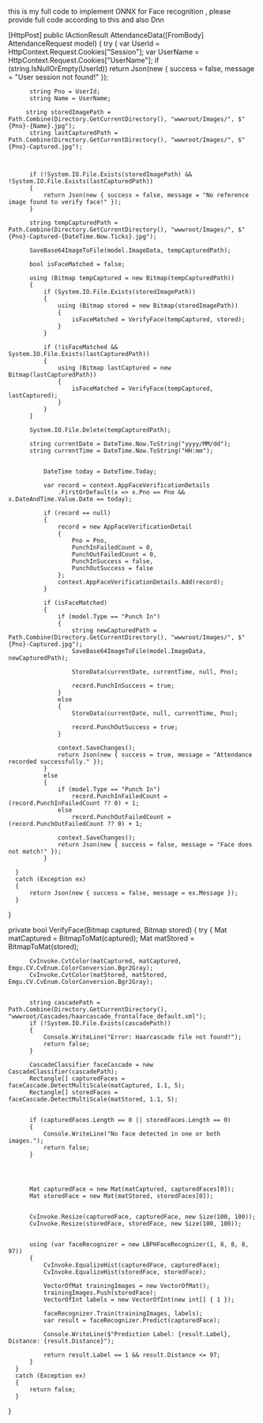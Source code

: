 this is my full code to implement ONNX for Face recognition ,
please provide full code according to this and also Dnn

  [HttpPost]
  public IActionResult AttendanceData([FromBody] AttendanceRequest model)
  {
      try
      {
          var UserId = HttpContext.Request.Cookies["Session"];
          var UserName = HttpContext.Request.Cookies["UserName"];
          if (string.IsNullOrEmpty(UserId))
              return Json(new { success = false, message = "User session not found!" });

          string Pno = UserId;
          string Name = UserName;

         string storedImagePath = Path.Combine(Directory.GetCurrentDirectory(), "wwwroot/Images/", $"{Pno}-{Name}.jpg");
          string lastCapturedPath = Path.Combine(Directory.GetCurrentDirectory(), "wwwroot/Images/", $"{Pno}-Captured.jpg");

        

          if (!System.IO.File.Exists(storedImagePath) && !System.IO.File.Exists(lastCapturedPath))
          {
              return Json(new { success = false, message = "No reference image found to verify face!" });
          }

          string tempCapturedPath = Path.Combine(Directory.GetCurrentDirectory(), "wwwroot/Images/", $"{Pno}-Captured-{DateTime.Now.Ticks}.jpg");
         
          SaveBase64ImageToFile(model.ImageData, tempCapturedPath);

          bool isFaceMatched = false;

          using (Bitmap tempCaptured = new Bitmap(tempCapturedPath))
          {
              if (System.IO.File.Exists(storedImagePath))
              {
                  using (Bitmap stored = new Bitmap(storedImagePath))
                  {
                      isFaceMatched = VerifyFace(tempCaptured, stored);
                  }
              }

              if (!isFaceMatched && System.IO.File.Exists(lastCapturedPath))
              {
                  using (Bitmap lastCaptured = new Bitmap(lastCapturedPath))
                  {
                      isFaceMatched = VerifyFace(tempCaptured, lastCaptured);
                  }
              }
          }

          System.IO.File.Delete(tempCapturedPath);

          string currentDate = DateTime.Now.ToString("yyyy/MM/dd");
          string currentTime = DateTime.Now.ToString("HH:mm");

         
              DateTime today = DateTime.Today;

              var record = context.AppFaceVerificationDetails
                  .FirstOrDefault(x => x.Pno == Pno && x.DateAndTime.Value.Date == today);

              if (record == null)
              {
                  record = new AppFaceVerificationDetail
                  {
                      Pno = Pno,
                      PunchInFailedCount = 0,
                      PunchOutFailedCount = 0,
                      PunchInSuccess = false,
                      PunchOutSuccess = false
                  };
                  context.AppFaceVerificationDetails.Add(record);
              }

              if (isFaceMatched)
              {
                  if (model.Type == "Punch In")
                  {
                      string newCapturedPath = Path.Combine(Directory.GetCurrentDirectory(), "wwwroot/Images/", $"{Pno}-Captured.jpg");
                      SaveBase64ImageToFile(model.ImageData, newCapturedPath);

                      StoreData(currentDate, currentTime, null, Pno);

                      record.PunchInSuccess = true;
                  }
                  else
                  {
                      StoreData(currentDate, null, currentTime, Pno);

                      record.PunchOutSuccess = true;
                  }

                  context.SaveChanges();
                  return Json(new { success = true, message = "Attendance recorded successfully." });
              }
              else
              {
                  if (model.Type == "Punch In")
                      record.PunchInFailedCount = (record.PunchInFailedCount ?? 0) + 1;
                  else
                      record.PunchOutFailedCount = (record.PunchOutFailedCount ?? 0) + 1;

                  context.SaveChanges();
                  return Json(new { success = false, message = "Face does not match!" });
              }
          
      }
      catch (Exception ex)
      {
          return Json(new { success = false, message = ex.Message });
      }
  }




  private bool VerifyFace(Bitmap captured, Bitmap stored)
  {
      try
      {
          Mat matCaptured = BitmapToMat(captured);
          Mat matStored = BitmapToMat(stored);


          CvInvoke.CvtColor(matCaptured, matCaptured, Emgu.CV.CvEnum.ColorConversion.Bgr2Gray);
          CvInvoke.CvtColor(matStored, matStored, Emgu.CV.CvEnum.ColorConversion.Bgr2Gray);


          string cascadePath = Path.Combine(Directory.GetCurrentDirectory(), "wwwroot/Cascades/haarcascade_frontalface_default.xml");
          if (!System.IO.File.Exists(cascadePath))
          {
              Console.WriteLine("Error: Haarcascade file not found!");
              return false;
          }

          CascadeClassifier faceCascade = new CascadeClassifier(cascadePath);
          Rectangle[] capturedFaces = faceCascade.DetectMultiScale(matCaptured, 1.1, 5);
          Rectangle[] storedFaces = faceCascade.DetectMultiScale(matStored, 1.1, 5);


          if (capturedFaces.Length == 0 || storedFaces.Length == 0)
          {
              Console.WriteLine("No face detected in one or both images.");
              return false;
          }




          Mat capturedFace = new Mat(matCaptured, capturedFaces[0]);
          Mat storedFace = new Mat(matStored, storedFaces[0]);


          CvInvoke.Resize(capturedFace, capturedFace, new Size(100, 100));
          CvInvoke.Resize(storedFace, storedFace, new Size(100, 100));


          using (var faceRecognizer = new LBPHFaceRecognizer(1, 8, 8, 8, 97))
          {
              CvInvoke.EqualizeHist(capturedFace, capturedFace);
              CvInvoke.EqualizeHist(storedFace, storedFace);

              VectorOfMat trainingImages = new VectorOfMat();
              trainingImages.Push(storedFace);
              VectorOfInt labels = new VectorOfInt(new int[] { 1 });

              faceRecognizer.Train(trainingImages, labels);
              var result = faceRecognizer.Predict(capturedFace);

              Console.WriteLine($"Prediction Label: {result.Label}, Distance: {result.Distance}");

              return result.Label == 1 && result.Distance <= 97;
          }
      }
      catch (Exception ex)
      {
          return false;
      }
  }
